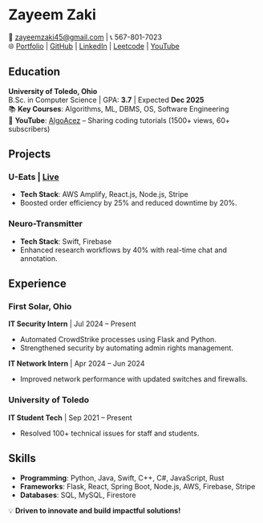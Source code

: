 # **Zayeem Zaki**  
📧 [zayeemzaki45@gmail.com](mailto:zayeemzaki45@gmail.com) | 📞 567-801-7023  
🌐 [Portfolio](https://zayeemzaki.github.io/my-portfolio/) | [GitHub](https://github.com/ZayeemZaki/) | [LinkedIn](https://www.linkedin.com/in/zayeem-zaki/) | [Leetcode](https://leetcode.com/u/zayeem_zaki/) | [YouTube](https://www.youtube.com/@AlgoAcez)  

## **Education**  
**University of Toledo, Ohio**  
B.Sc. in Computer Science | GPA: **3.7** | Expected **Dec 2025**  
📚 **Key Courses**: Algorithms, ML, DBMS, OS, Software Engineering  
🎥 **YouTube**: [AlgoAcez](https://www.youtube.com/@AlgoAcez) – Sharing coding tutorials (1500+ views, 60+ subscribers)  

## **Projects**  
### **U-Eats** | [Live](https://main.d20ukwqpkslt8j.amplifyapp.com/)  
- **Tech Stack**: AWS Amplify, React.js, Node.js, Stripe  
- Boosted order efficiency by 25% and reduced downtime by 20%.  

### **Neuro-Transmitter**  
- **Tech Stack**: Swift, Firebase  
- Enhanced research workflows by 40% with real-time chat and annotation.  

## **Experience**  
### **First Solar, Ohio**  
**IT Security Intern** | Jul 2024 – Present  
- Automated CrowdStrike processes using Flask and Python.  
- Strengthened security by automating admin rights management.  

**IT Network Intern** | Apr 2024 – Jun 2024  
- Improved network performance with updated switches and firewalls.  

### **University of Toledo**  
**IT Student Tech** | Sep 2021 – Present  
- Resolved 100+ technical issues for staff and students.  

## **Skills**  
- **Programming**: Python, Java, Swift, C++, C#, JavaScript, Rust  
- **Frameworks**: Flask, React, Spring Boot, Node.js, AWS, Firebase, Stripe  
- **Databases**: SQL, MySQL, Firestore  

💡 **Driven to innovate and build impactful solutions!**
